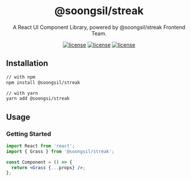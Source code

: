 <div align="center">

<h1>@soongsil/streak</h1>

A React UI Component Library, powered by @soongsil/streak Frontend Team.

[![license](https://badgen.net/github/license/Soongsil-Developers/streak)](https://github.com/Soongsil-Developers/streak/blob/main/LICENSE)
[![license](https://badgen.net/npm/v/@soongsil/streak)](https://www.npmjs.com/package/@soongsil/streak)
[![license](https://badgen.net/npm/types/@soongsil/streak)](https://www.npmjs.com/package/@soongsil/streak)

</div>

## Installation

```sh
// with npm
npm install @soongsil/streak

// with yarn
yarn add @soongsi/streak
```

## Usage

### Getting Started

```jsx
import React from 'react';
import { Grass } from '@soongsil/streak';

const Component = () => {
  return <Grass {...props} />;
};
```
